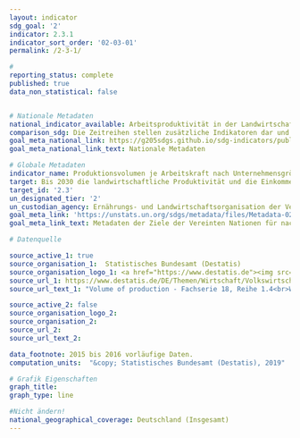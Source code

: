 ```yaml
---
layout: indicator
sdg_goal: '2'
indicator: 2.3.1
indicator_sort_order: '02-03-01'
permalink: /2-3-1/

#
reporting_status: complete
published: true
data_non_statistical: false


# Nationale Metadaten
national_indicator_available: Arbeitsproduktivität in der Landwirtschaft <br> Arbeitsproduktivität in der Forstwirtschaft
comparison_sdg: Die Zeitreihen stellen zusätzliche Indikatoren dar und entsprechen nicht der internationalen Metadatenbeschreibung.
goal_meta_national_link: https://g205sdgs.github.io/sdg-indicators/public/MetaDe/2.3.1.pdf
goal_meta_national_link_text: Nationale Metadaten

# Globale Metadaten
indicator_name: Produktionsvolumen je Arbeitskraft nach Unternehmensgrößenklassen der Betriebsgröße in Land-/Weide-/Forstwirtschaft
target: Bis 2030 die landwirtschaftliche Produktivität und die Einkommen von kleinen Nahrungsmittel-produzenten, insbesondere von Frauen, Angehörigen indigener Völker, landwirtschaftlichen Familienbetrieben, Weidetierhaltern und Fischern, verdoppeln, unter anderem durch den sicheren und gleichberechtigten Zugang zu Grund und Boden, anderen Produktionsressourcen und Betriebsmitteln, Wissen, Finanzdienstleistungen, Märkten sowie Möglichkeiten für Wertschöpfung und außerlandwirtschaftliche Beschäftigung
target_id: '2.3'
un_designated_tier: '2'
un_custodian_agency: Ernährungs- und Landwirtschaftsorganisation der Vereinten Nationen (FAO)
goal_meta_link: 'https://unstats.un.org/sdgs/metadata/files/Metadata-02-03-01.pdf'
goal_meta_link_text: Metadaten der Ziele der Vereinten Nationen für nachhaltige Entwicklung

# Datenquelle

source_active_1: true
source_organisation_1:  Statistisches Bundesamt (Destatis)
source_organisation_logo_1: <a href="https://www.destatis.de"><img src="https://g205sdgs.github.io/sdg-indicators/public/logos/destatis.png" alt="Logo Destatis" /></a>
source_url_1: https://www.destatis.de/DE/Themen/Wirtschaft/Volkswirtschaftliche-Gesamtrechnungen-Inlandsprodukt/Publikationen/Downloads-Inlandsprodukt/inlandsprodukt-endgueltig-pdf-2180140.pdf?__blob=publicationFile&v=5
source_url_text_1: "Volume of production - Fachserie 18, Reihe 1.4<br>Workforce - Fachserie 18, Reihe 1.4"

source_active_2: false
source_organisation_logo_2:
source_organisation_2:
source_url_2:
source_url_text_2:

data_footnote: 2015 bis 2016 vorläufige Daten.
computation_units:  "&copy; Statistisches Bundesamt (Destatis), 2019"

# Grafik Eigenschaften
graph_title:
graph_type: line

#Nicht ändern!
national_geographical_coverage: Deutschland (Insgesamt)
---
```

